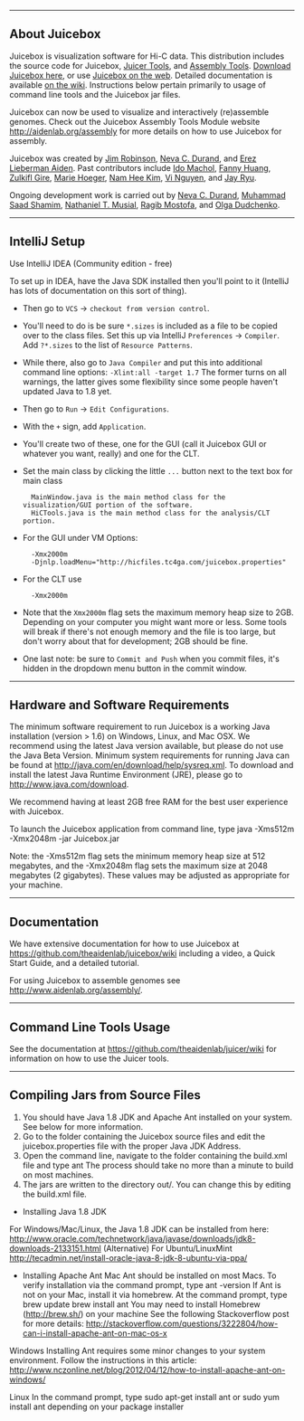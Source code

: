 --------------
About Juicebox
--------------
Juicebox is visualization software for Hi-C data.  This distribution includes the source code for Juicebox, <a href="https://github.com/theaidenlab/juicer/wiki/Download">Juicer Tools</a>, and <a href="http://aidenlab.org/assembly/">Assembly Tools</a>.  <a href="https://github.com/theaidenlab/juicebox/wiki/Download">Download Juicebox here</a>, or use <a href="http://aidenlab.org/juicebox">Juicebox on the web</a>.  Detailed documentation is available <a href="https://github.com/theaidenlab/juicebox/wiki">on the wiki</a>. Instructions below pertain primarily to usage of command line tools and the Juicebox jar files.

Juicebox can now be used to visualize and interactively (re)assemble genomes. 
Check out the Juicebox Assembly Tools Module website http://aidenlab.org/assembly for 
more details on how to use Juicebox for assembly.


Juicebox was created by <a href="https://github.com/jrobinso">Jim Robinson</a>,
<a href="https://github.com/nchernia">Neva C. Durand</a>, and <a href="http://www.erez.com/">Erez Lieberman Aiden</a>. Past contributors include <a href="https://github.com/imachol">Ido Machol</a>, <a href="https://github.com/asddf123789">Fanny Huang</a>, <a href="https://github.com/zgire">Zulkifl Gire</a>, <a href="https://github.com/mhoeger">Marie Hoeger</a>, <a href="https://github.com/mikeehman">Nam Hee Kim</a>, <a href="https://github.com/nguyenkvi">Vi Nguyen</a>, and <a href="https://github.com/bluejay9676">Jay Ryu</a>.

Ongoing development work is carried out by <a href="https://github.com/nchernia">Neva C. Durand</a>, <a href="https://github.com/sa501428">Muhammad Saad Shamim</a>, <a href="https://github.com/musianat">Nathaniel T. Musial</a>, <a href="https://github.com/ranganmostofa11">Ragib Mostofa</a>, and <a href="https://github.com/dudcha">Olga Dudchenko</a>.

--------------
IntelliJ Setup
--------------

Use IntelliJ IDEA (Community edition - free)

To set up in IDEA, have the Java SDK installed
then you'll point to it (IntelliJ has lots of documentation on this sort of thing).

* Then go to `VCS` -> `checkout from version control`.
* You'll need to do is be sure `*.sizes` is included as a file to be copied over to the class files.
Set this up via IntelliJ `Preferences` -> `Compiler`. Add `?*.sizes` to the list of `Resource Patterns`.
* While there, also go to `Java Compiler` and put this into additional command line options: `-Xlint:all -target 1.7`
The former turns on all warnings, the latter gives some flexibility since some people haven't updated Java to 1.8 yet.
* Then go to `Run` -> `Edit Configurations`.
* With the `+` sign, add `Application`.
* You'll create two of these, one for the GUI (call it Juicebox GUI or whatever you want, really) and one for the CLT.
* Set the main class by clicking the little `...` button next to the text box for main class

        MainWindow.java is the main method class for the visualization/GUI portion of the software.
        HiCTools.java is the main method class for the analysis/CLT portion.

* For the GUI under VM Options:

        -Xmx2000m
        -Djnlp.loadMenu="http://hicfiles.tc4ga.com/juicebox.properties"

* For the CLT use

        -Xmx2000m

* Note that the `Xmx2000m` flag sets the maximum memory heap size to 2GB.
Depending on your computer you might want more or less.
Some tools will break if there's not enough memory and the file is too large,
but don't worry about that for development; 2GB should be fine.
* One last note: be sure to `Commit and Push` when you commit files, it's hidden in the dropdown menu button in the
commit window.

----------------------------------
Hardware and Software Requirements
----------------------------------
The minimum software requirement to run Juicebox is a working Java installation
(version > 1.6) on Windows, Linux, and Mac OSX.  We recommend using the latest
Java version available, but please do not use the Java Beta Version. Minimum
system requirements for running Java can be found at
http://java.com/en/download/help/sysreq.xml. To download and install the latest
Java Runtime Environment (JRE), please go to http://www.java.com/download.

We recommend having at least 2GB free RAM for the best user experience with
Juicebox.

To launch the Juicebox application from command line, type
  java -Xms512m -Xmx2048m -jar Juicebox.jar

Note: the -Xms512m flag sets the minimum memory heap size at 512 megabytes, and
the -Xmx2048m flag sets the maximum size at 2048 megabytes (2 gigabytes). These
values may be adjusted as appropriate for your machine.

-------------
Documentation
-------------
We have extensive documentation for how to use Juicebox at
https://github.com/theaidenlab/juicebox/wiki including a video, a Quick Start Guide, and a
detailed tutorial.

For using Juicebox to assemble genomes see http://www.aidenlab.org/assembly/.

------------------------
Command Line Tools Usage
------------------------

See the documentation at https://github.com/theaidenlab/juicer/wiki for information
on how to use the Juicer tools.

--------------------------------
Compiling Jars from Source Files
--------------------------------
1. You should have Java 1.8 JDK and Apache Ant installed on your system. See
   below for more information.
2. Go to the folder containing the Juicebox source files and edit the
   juicebox.properties file with the proper Java JDK Address.
3. Open the command line, navigate to the folder containing the build.xml file
   and type
     ant
   The process should take no more than a minute to build on most machines.
4. The jars are written to the directory out/.  You can change this by editing
   the build.xml file.

* Installing Java 1.8 JDK

For Windows/Mac/Linux, the Java 1.8 JDK can be installed from here:
http://www.oracle.com/technetwork/java/javase/downloads/jdk8-downloads-2133151.html
(Alternative) For Ubuntu/LinuxMint
http://tecadmin.net/install-oracle-java-8-jdk-8-ubuntu-via-ppa/

* Installing Apache Ant
Mac
  Ant should be installed on most Macs. To verify installation via the command
  prompt, type
    ant -version
  If Ant is not on your Mac, install it via homebrew. At the command prompt, type
    brew update
    brew install ant
  You may need to install Homebrew (http://brew.sh/) on your machine
  See the following Stackoverflow post for more details:
  http://stackoverflow.com/questions/3222804/how-can-i-install-apache-ant-on-mac-os-x

Windows
  Installing Ant requires some minor changes to your system environment. Follow
  the instructions in this article:
  http://www.nczonline.net/blog/2012/04/12/how-to-install-apache-ant-on-windows/

Linux
  In the command prompt, type
    sudo apt-get install ant
  or
    sudo yum install ant
  depending on your package installer
